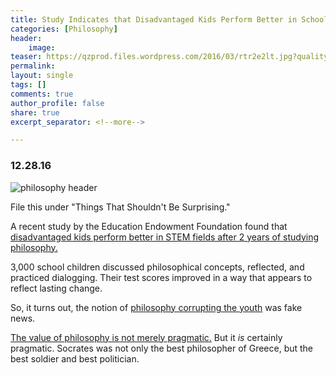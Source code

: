 ```yaml
---
title: Study Indicates that Disadvantaged Kids Perform Better in School because of Philosophy
categories: [Philosophy]
header:
    image: 
teaser: https://qzprod.files.wordpress.com/2016/03/rtr2e2lt.jpg?quality=80&strip=all&w=1600
permalink: 
layout: single
tags: []
comments: true
author_profile: false
share: true
excerpt_separator: <!--more-->

---
```


### 12.28.16

![philosophy header](https://qzprod.files.wordpress.com/2016/03/rtr2e2lt.jpg?quality=80&strip=all&w=1600)


File this under "Things That Shouldn't Be Surprising."

A recent study by the Education Endowment Foundation found that [disadvantaged kids perform better in STEM fields after 2 years of studying philosophy.](http://qz.com/635002/teaching-kids-philosophy-makes-them-smarter-in-math-and-english/)

3,000 school children discussed philosophical concepts, reflected, and practiced dialogging. Their test scores improved in a way that appears to reflect lasting change. 

So, it turns out, the notion of [philosophy corrupting the youth](http://classics.mit.edu/Plato/apology.html) was fake news. 

[The value of philosophy is not merely pragmatic.](http://www.keithbuhler.com/philosophy-3-major) But it *is* certainly pragmatic. Socrates was not only the best philosopher of Greece, but the best soldier and best politician. 